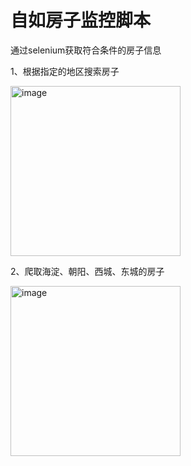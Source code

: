 # 自如房子监控脚本

通过selenium获取符合条件的房子信息 

1、根据指定的地区搜索房子

<img width="272" alt="image" src="https://user-images.githubusercontent.com/35989937/201505563-838327ab-d719-4c1d-be69-29d4ec339726.png">


2、爬取海淀、朝阳、西城、东城的房子

<img width="272" alt="image" src="https://user-images.githubusercontent.com/35989937/201505618-6e86966f-008e-43b3-bb5a-09c929f62329.png">

